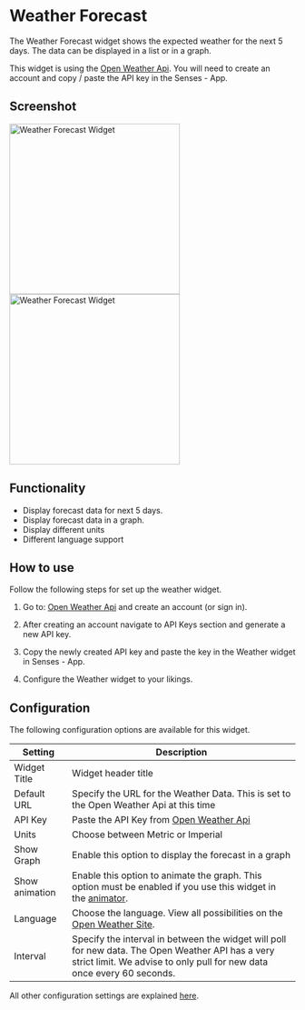 # Weather Forecast

The Weather Forecast widget shows the expected weather for the next 5 days. The data can be displayed in a list or in a graph. 

This widget is using the [Open Weather Api](https://openweathermap.org/). You will need to create an account and copy / paste the API key in the Senses - App.

## Screenshot

<div class="image-wrapper">
  <img class="widget-image" src="/images/widgets/weather-forecast-1.png" alt="Weather Forecast Widget" width="300"/>
  <img class="widget-image" src="/images/widgets/weather-forecast-2.png" alt="Weather Forecast Widget" width="300"/>
</div>

## Functionality

- Display forecast data for next 5 days.
- Display forecast data in a graph.
- Display different units
- Different language support

## How to use

Follow the following steps for set up the weather widget.

1. Go to: [Open Weather Api](https://openweathermap.org/) and create an account (or sign in).

2. After creating an account navigate to API Keys section and generate a new API key.

3. Copy the newly created API key and paste the key in the Weather widget in Senses - App. 

4. Configure the Weather widget to your likings.

## Configuration

The following configuration options are available for this widget.

| Setting | Description |
| ----------- | ----------- |
| Widget Title | Widget header title |
| Default URL | Specify the URL for the Weather Data. This is set to the Open Weather Api at this time |
| API Key | Paste the API Key from [Open Weather Api](https://openweathermap.org/) |
| Units | Choose between Metric or Imperial |
| Show Graph | Enable this option to display the forecast in a graph |
| Show animation | Enable this option to animate the graph. This option must be enabled if you use this widget in the [animator](/guide/general-settings.html). 
| Language | Choose the language. View all possibilities on the [Open Weather Site](https://openweathermap.org/current#multi). |
| Interval | Specify the interval in between the widget will poll for new data. The Open Weather API has a very strict limit. We advise to only pull for new data once every 60 seconds. |

All other configuration settings are explained [here](/widgets/introduction.html#default-widget-configuration-options).
